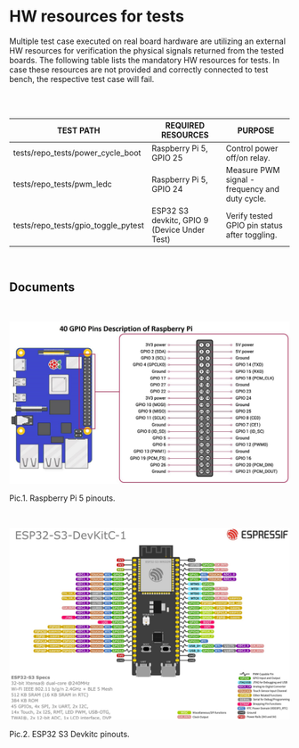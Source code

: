 # HW resources for tests

Multiple test case executed on real board hardware are utilizing an external HW resources for verification the physical signals returned from the tested boards. The following table lists the mandatory HW resources for tests. In case these resources are not provided and correctly connected to test bench, the respective test case will fail.<br/>
<br/>

<br/>

<table>
    <thead>
      <th><strong>TEST PATH</strong></th>
      <th><strong>REQUIRED RESOURCES</strong></th>
      <th><strong>PURPOSE</strong></th></tr>
    </thead>
      <tbody>
        <tr>
        <td>tests/repo_tests/power_cycle_boot</td>
        <td>Raspberry Pi 5, GPIO 25</strong></td>
        <td>Control power off/on relay.</strong></td>
        </tr>
        <tr><td>tests/repo_tests/pwm_ledc</td>
        <td>Raspberry Pi 5, GPIO 24</td>
        <td>Measure PWM signal - frequency and duty cycle.</strong></td>
        </tr>
        <tr><td>tests/repo_tests/gpio_toggle_pytest</td>
        <td>ESP32 S3 devkitc, GPIO 9 (Device Under Test)</td>
        <td>Verify tested GPIO pin status after toggling.</strong></td>
        </tr>
      </tbody>
</table>
<br/>

## Documents

<br/>

![Raspberry Pi 5 pinout](images/raspi5_pinout.png)

Pic.1. Raspberry Pi 5 pinouts.
<br/>

<br/>

![ESP32 S3 Devkitc pinout](images/esp32s3_pinout.png)

Pic.2. ESP32 S3 Devkitc pinouts.
<br/>
